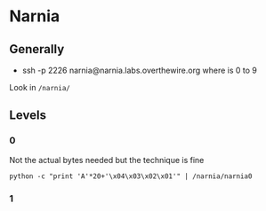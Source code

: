 # Narnia

## Generally

- ssh -p 2226 narnia<N>@narnia.labs.overthewire.org where <N> is 0 to 9

Look in `/narnia/`

## Levels

### 0

Not the actual bytes needed but the technique is fine

    python -c "print 'A'*20+'\x04\x03\x02\x01'" | /narnia/narnia0

### 1

